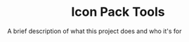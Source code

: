 <h1 align="center">Icon Pack Tools</h1>

A brief description of what this project does and who it's for
